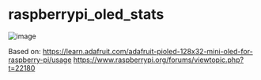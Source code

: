 # raspberrypi_oled_stats

![image](https://user-images.githubusercontent.com/3826426/129965421-e166138d-b62e-48f7-ab45-9d88600da85d.png)

Based on:
https://learn.adafruit.com/adafruit-pioled-128x32-mini-oled-for-raspberry-pi/usage
https://www.raspberrypi.org/forums/viewtopic.php?t=22180
